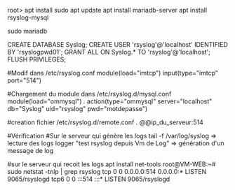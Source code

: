 root> apt install sudo
apt update
apt install mariadb-server
apt install rsyslog-mysql

sudo mariadb

CREATE DATABASE Syslog;
CREATE USER 'rsyslog'@'localhost' IDENTIFIED BY 'rsyslogpwd01';
GRANT ALL ON Syslog.* TO 'rsyslog'@'localhost';
FLUSH PRIVILEGES;

#Modif dans /etc/rsyslog.conf
module(load="imtcp")
input(type="imtcp" port="514")

#Chargement du module dans /etc/rsyslog.d/mysql.conf
module(load="ommysql")
*.* action(type="ommysql" server="localhost" db="Syslog" uid="rsyslog" pwd="motdepasse")

#creation fichier /etc/rsyslog.d/remote.conf
*.* @@ip_du_serveur:514

#Vérification
#Sur le serveur qui génère les logs
tail -f /var/log/syslog => lecture des logs
logger "test rsyslog depuis Vm de Log" => génération d'un message de log

#sur le serveur qui recoit les logs
apt install net-tools
root@VM-WEB:~# sudo netstat -tnlp | grep rsyslog
tcp        0      0 0.0.0.0:514             0.0.0.0:*               LISTEN      9065/rsyslogd
tcp6       0      0 :::514                  :::*                    LISTEN      9065/rsyslogd